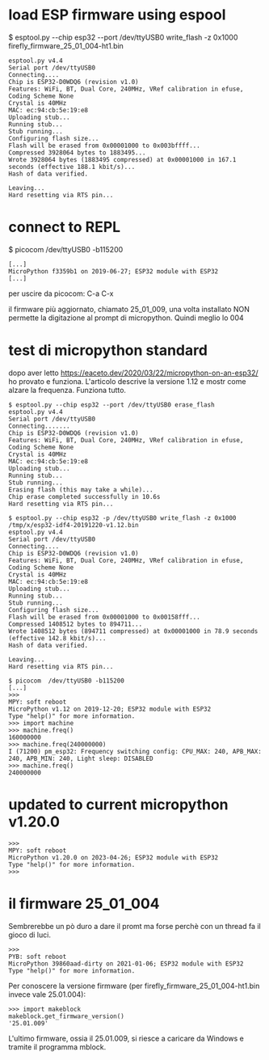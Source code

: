 
# load ESP firmware using espool

$ esptool.py --chip esp32 --port /dev/ttyUSB0 write_flash -z 0x1000 firefly_firmware_25_01_004-ht1.bin
```
esptool.py v4.4
Serial port /dev/ttyUSB0
Connecting....
Chip is ESP32-D0WDQ6 (revision v1.0)
Features: WiFi, BT, Dual Core, 240MHz, VRef calibration in efuse, Coding Scheme None
Crystal is 40MHz
MAC: ec:94:cb:5e:19:e8
Uploading stub...
Running stub...
Stub running...
Configuring flash size...
Flash will be erased from 0x00001000 to 0x003bffff...
Compressed 3928064 bytes to 1883495...
Wrote 3928064 bytes (1883495 compressed) at 0x00001000 in 167.1 seconds (effective 188.1 kbit/s)...
Hash of data verified.

Leaving...
Hard resetting via RTS pin...
```

# connect to REPL

$ picocom  /dev/ttyUSB0 -b115200
```
[...]
MicroPython f3359b1 on 2019-06-27; ESP32 module with ESP32
[...]
```

per uscire da picocom: C-a C-x

il firmware più aggiornato, chiamato 25_01_009, una volta installato
NON permette la digitazione al prompt di micropython. Quindi meglio lo 004


# test di micropython standard

dopo aver letto https://eaceto.dev/2020/03/22/micropython-on-an-esp32/
ho provato e funziona. L'articolo descrive la versione 1.12 e mostr
come alzare la frequenza. Funziona tutto.

```
$ esptool.py --chip esp32 --port /dev/ttyUSB0 erase_flash
esptool.py v4.4
Serial port /dev/ttyUSB0
Connecting.......
Chip is ESP32-D0WDQ6 (revision v1.0)
Features: WiFi, BT, Dual Core, 240MHz, VRef calibration in efuse, Coding Scheme None
Crystal is 40MHz
MAC: ec:94:cb:5e:19:e8
Uploading stub...
Running stub...
Stub running...
Erasing flash (this may take a while)...
Chip erase completed successfully in 10.6s
Hard resetting via RTS pin...
```

```
$ esptool.py --chip esp32 -p /dev/ttyUSB0 write_flash -z 0x1000 /tmp/x/esp32-idf4-20191220-v1.12.bin 
esptool.py v4.4
Serial port /dev/ttyUSB0
Connecting....
Chip is ESP32-D0WDQ6 (revision v1.0)
Features: WiFi, BT, Dual Core, 240MHz, VRef calibration in efuse, Coding Scheme None
Crystal is 40MHz
MAC: ec:94:cb:5e:19:e8
Uploading stub...
Running stub...
Stub running...
Configuring flash size...
Flash will be erased from 0x00001000 to 0x00158fff...
Compressed 1408512 bytes to 894711...
Wrote 1408512 bytes (894711 compressed) at 0x00001000 in 78.9 seconds (effective 142.8 kbit/s)...
Hash of data verified.

Leaving...
Hard resetting via RTS pin...
```

```
$ picocom  /dev/ttyUSB0 -b115200
[...]
>>> 
MPY: soft reboot
MicroPython v1.12 on 2019-12-20; ESP32 module with ESP32
Type "help()" for more information.
>>> import machine
>>> machine.freq()
160000000
>>> machine.freq(240000000)
I (71200) pm_esp32: Frequency switching config: CPU_MAX: 240, APB_MAX: 240, APB_MIN: 240, Light sleep: DISABLED
>>> machine.freq()
240000000
```

# updated to current micropython v1.20.0

```
>>> 
MPY: soft reboot
MicroPython v1.20.0 on 2023-04-26; ESP32 module with ESP32
Type "help()" for more information.
>>> 
```

# il firmware 25_01_004

Sembrerebbe un pò duro a dare il promt ma forse perchè con
un thread fa il gioco di luci.

```
>>> 
PYB: soft reboot
MicroPython 39860aad-dirty on 2021-01-06; ESP32 module with ESP32
Type "help()" for more information.
```

Per conoscere la versione firmware (per firefly_firmware_25_01_004-ht1.bin invece vale 25.01.004):

```
>>> import makeblock
makeblock.get_firmware_version()
'25.01.009'
```

L'ultimo firmware, ossia il 25.01.009, si riesce a caricare da Windows e tramite il programma mblock.

